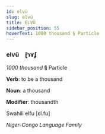 ```yaml
---
id: elvü
slug: elvü
title: ELVÜ
sidebar_position: 55
hoverText: 1000 thousand § Particle
---
```


### elvü&emsp;<span kind="abugida">ɽ͊ɿɤʄ</span>

*1000 thousand* **§** Particle

**Verb**: to be a thousand

**Noun**: a thousand

**Modifier**: thousandth

Swahili elfu [ɛl.fu]

*Niger-Congo Language Family*
